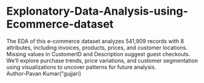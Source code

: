 # Explonatory-Data-Analysis-using-Ecommerce-dataset
The EDA of this e-commerce dataset analyzes 541,909 records with 8 attributes, including invoices, products, prices, and customer locations. Missing values in CustomerID and Description suggest guest checkouts. We’ll explore purchase trends, price variations, and customer segmentation using visualizations to uncover patterns for future analysis.
<br>
Author-Pavan Kumar("gujjari)
